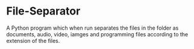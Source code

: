 # File-Separator
A Python program which when run separates the files in the folder as documents, audio, video, iamges and programming files according to the extension of the files.

